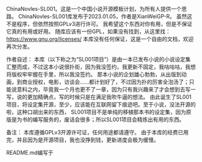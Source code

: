 ChinaNovles-SL001。这是一个中国小说开源模板计划，为所有人提供一个思路。
ChinaNovles-SL001库发布于2023.01.05，作者是XianWeiGP-R。
虽然这不是程序，但依然按照GPLv3进行许可。
我希望这个东西对你有用，但是不保证它真的有用或好用。
随库应该有一份GPL，如果没有找到，从这里找：https://www.gnu.org/licenses/
本库没有任何保证，这是一个自由的文档，欢迎再次分发。

作者自述：
本库（以下称之为“SL001项目”）是由一本已发布小说的小说设定集汇整而成，不过这本小说很扑街，因为我没签约，我更新不固定，我咕咕咕，我想将版权牢牢握在手里，所以我没签约。
那本小说的企划雄心勃勃，从出版到动画，到商业授权，电影，访谈会......都计划好了，不过因为扑的厉害全泡汤了；只能说意料之内，毕竟我一个月也更不了一章，因为只有我兴趣来了才会想到去写一写，说的更加精确点，写的时候只是在满足我吹牛逼的想法。
由此诞生了SL001项目，将设定集开源，至少，应该能在互联网留下痕迹吧。至于小说，没法开源的啦，这种口胡出来的东西，
SL001项目不是单纯的移植那本书的设定集，因为原版是为书的编写服务的，废话会很多；所以SL001项目会精炼出有用的东西。

备注：
本库遵循GPLv3开源许可证，任何用途都请遵守。
由于本库的经费已用完，并且因为是开源项目，我也没挣到钱，更新进度会极为缓慢。

README.md编写于
